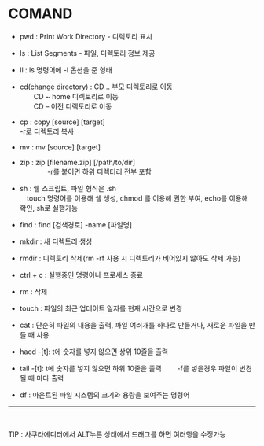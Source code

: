 # COMAND
 - pwd : Print Work Directory - 디렉토리 표시 <br>
 
 - ls : List Segments - 파일, 디렉토리 정보 제공<br>
 - ll : ls 명령어에 -l 옵션을 준 형태<br>
 - cd(change directory) : CD .. 부모 디렉토리로 이동 <br>
　　CD ~ home 디렉토리로 이동<br>
　　CD – 이전 디렉토리로 이동<br>
 - cp : copy [source] [target]<br>
   -r로 디렉토리 복사<br>
 - mv : mv [source] [target]<br>
 - zip : zip [filename.zip] [/path/to/dir]<br>
　　　　-r를 붙이면 하위 디렉터리 전부 포함<br>
 - sh : 쉘 스크립트, 파일 형식은 .sh<br>
   　touch 명령어를 이용해 쉘 생성, chmod 를 이용해 권한 부여, echo를 이용해 확인, sh로 실행가능<br>
 - find : find [검색경로] -name [파일명] <br>
 - mkdir : 새 디렉토리 생성<br>
 - rmdir : 디렉토리 삭제(rm -rf 사용 시 디렉토리가 비어있지 않아도 삭제 가능)<br>
 - ctrl + c : 실행중인 명령이나 프로세스 종료
 - rm : 삭제
 - touch : 파일의 최근 업데이트 일자를 현재 시간으로 변경
 - cat : 단순히 파일의 내용을 출력, 파일 여러개를 하나로 만들거나, 새로운 파일을 만들 때 사용
 - haed -[t]: t에 숫자를 넣지 않으면 상위 10줄을 출력
 - tail -[t]: t에 숫자를 넣지 않으면 하위 10줄을 출력
　　-f를 넣을경우 파일이 변경될 때 마다 출력
 - df : 마운트된 파일 시스템의 크기와 용량을 보여주는 명령어

<hr>
<br>

TIP : 사쿠라에디터에서 ALT누른 상태에서 드래그를 하면 여러행을 수정가능
 
